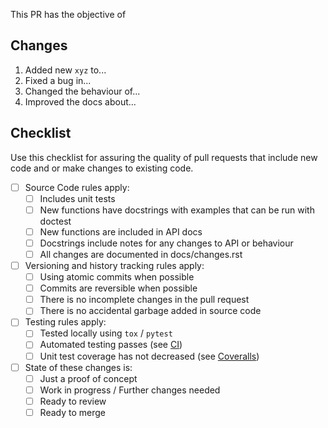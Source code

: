 
This PR has the objective of <describe here>

## Changes

1. Added new `xyz` to...
2. Fixed a bug in...
3. Changed the behaviour of...
4. Improved the docs about...

## Checklist

Use this checklist for assuring the quality of pull requests that include new code and or make changes to existing code.

* [ ] Source Code rules apply:
  * [ ] Includes unit tests
  * [ ] New functions have docstrings with examples that can be run with doctest
  * [ ] New functions are included in API docs
  * [ ] Docstrings include notes for any changes to API or behaviour
  * [ ] All changes are documented in docs/changes.rst
* [ ] Versioning and history tracking rules apply:
  * [ ] Using atomic commits when possible
  * [ ] Commits are reversible when possible
  * [ ] There is no incomplete changes in the pull request
  * [ ] There is no accidental garbage added in source code
* [ ] Testing rules apply:
  * [ ] Tested locally using `tox` / `pytest`
  * [ ] Automated testing passes (see [CI](https://github.com/petl-developers/petl/actions))
  * [ ] Unit test coverage has not decreased (see [Coveralls](https://coveralls.io/github/petl-developers/petl))
* [ ] State of these changes is:
  * [ ] Just a proof of concept
  * [ ] Work in progress / Further changes needed
  * [ ] Ready to review
  * [ ] Ready to merge
